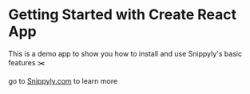 # Getting Started with Create React App

This is a demo app to show you how to install and use Snippyly's basic features ✂️

go to [Snippyly.com](https://www.snippyly.com) to learn more 
